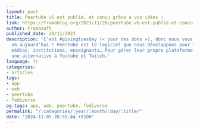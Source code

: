 ```yaml
---
layout: post
title: Peertube v6 est publié, et conçu grâce à vos idées !
link: https://framablog.org/2023/11/28/peertube-v6-est-publie-et-concu-grace-a-vos-idees
author: Framasoft
published_date: 28/11/2023
description: 'C’est #givingtuesday (« jour des dons »), donc nous vous offrons PeerTube
  v6 aujourd’hui ! PeerTube est le logiciel que nous développons pour les créatrices,
  médias, institutions, enseignants… Pour gérer leur propre plateforme vidéo, comme
  une alternative à Youtube et Twitch.'
language: fr
categories:
- articles
tags:
- app
- web
- peertube
- fediverse
og-tags: app, web, peertube, fediverse
permalink: "/:categories/:year/:month/:day/:title/"
date: '2024-11-05 20:55:44 +0100'
---
```

